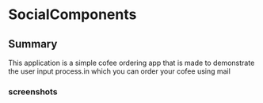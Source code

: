 SocialComponents
=============

## Summary
This application is a simple cofee ordering app that is made to demonstrate the user input process.in which you can order your cofee using mail

### screenshots
 


